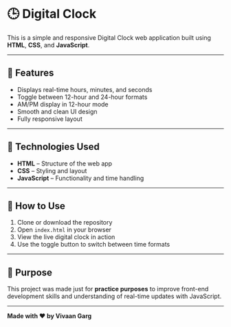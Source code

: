 # 🕒 Digital Clock

This is a simple and responsive Digital Clock web application built using **HTML**, **CSS**, and **JavaScript**.

---

## 🚀 Features

- Displays real-time hours, minutes, and seconds
- Toggle between 12-hour and 24-hour formats
- AM/PM display in 12-hour mode
- Smooth and clean UI design
- Fully responsive layout

---

## 📁 Technologies Used

- **HTML** – Structure of the web app  
- **CSS** – Styling and layout  
- **JavaScript** – Functionality and time handling  

---

## 📌 How to Use

1. Clone or download the repository  
2. Open `index.html` in your browser  
3. View the live digital clock in action  
4. Use the toggle button to switch between time formats  

---

## 🎯 Purpose

This project was made just for **practice purposes** to improve front-end development skills and understanding of real-time updates with JavaScript.

---

**Made with ❤️ by Vivaan Garg**
